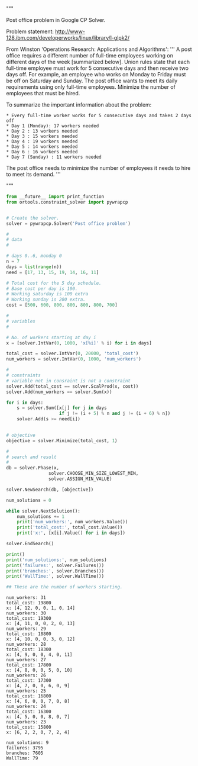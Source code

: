 """

  Post office problem in Google CP Solver.

  Problem statement:
  http://www-128.ibm.com/developerworks/linux/library/l-glpk2/

  From Winston 'Operations Research: Applications and Algorithms':
  '''
  A post office requires a different number of full-time employees working
  on different days of the week [summarized below]. Union rules state that
  each full-time employee must work for 5 consecutive days and then receive
  two days off. For example, an employee who works on Monday to Friday
  must be off on Saturday and Sunday. The post office wants to meet its
  daily requirements using only full-time employees. Minimize the number
  of employees that must be hired.

  To summarize the important information about the problem:

    * Every full-time worker works for 5 consecutive days and takes 2 days off
    * Day 1 (Monday): 17 workers needed
    * Day 2 : 13 workers needed
    * Day 3 : 15 workers needed
    * Day 4 : 19 workers needed
    * Day 5 : 14 workers needed
    * Day 6 : 16 workers needed
    * Day 7 (Sunday) : 11 workers needed

  The post office needs to minimize the number of employees it needs
  to hire to meet its demand.
  '''

"""

```python
from __future__ import print_function
from ortools.constraint_solver import pywrapcp


# Create the solver.
solver = pywrapcp.Solver('Post office problem')

#
# data
#

# days 0..6, monday 0
n = 7
days = list(range(n))
need = [17, 13, 15, 19, 14, 16, 11]

# Total cost for the 5 day schedule.
# Base cost per day is 100.
# Working saturday is 100 extra
# Working sunday is 200 extra.
cost = [500, 600, 800, 800, 800, 800, 700]

#
# variables
#

# No. of workers starting at day i
x = [solver.IntVar(0, 1000, 'x[%i]' % i) for i in days]

total_cost = solver.IntVar(0, 20000, 'total_cost')
num_workers = solver.IntVar(0, 1000, 'num_workers')

#
# constraints
# variable not in consraint is not a constraint
solver.Add(total_cost == solver.ScalProd(x, cost))
solver.Add(num_workers == solver.Sum(x))

for i in days:
    s = solver.Sum([x[j] for j in days
                    if j != (i + 5) % n and j != (i + 6) % n])
    solver.Add(s >= need[i])

    
# objective
objective = solver.Minimize(total_cost, 1)

#
# search and result
#
db = solver.Phase(x,
                solver.CHOOSE_MIN_SIZE_LOWEST_MIN,
                solver.ASSIGN_MIN_VALUE)

solver.NewSearch(db, [objective])

num_solutions = 0

while solver.NextSolution():
    num_solutions += 1
    print('num_workers:', num_workers.Value())
    print('total_cost:', total_cost.Value())
    print('x:', [x[i].Value() for i in days])

solver.EndSearch()

print()
print('num_solutions:', num_solutions)
print('failures:', solver.Failures())
print('branches:', solver.Branches())
print('WallTime:', solver.WallTime())

## These are the number of workers starting.
```

    num_workers: 31
    total_cost: 19800
    x: [4, 12, 0, 0, 1, 0, 14]
    num_workers: 30
    total_cost: 19300
    x: [4, 11, 0, 0, 2, 0, 13]
    num_workers: 29
    total_cost: 18800
    x: [4, 10, 0, 0, 3, 0, 12]
    num_workers: 28
    total_cost: 18300
    x: [4, 9, 0, 0, 4, 0, 11]
    num_workers: 27
    total_cost: 17800
    x: [4, 8, 0, 0, 5, 0, 10]
    num_workers: 26
    total_cost: 17300
    x: [4, 7, 0, 0, 6, 0, 9]
    num_workers: 25
    total_cost: 16800
    x: [4, 6, 0, 0, 7, 0, 8]
    num_workers: 24
    total_cost: 16300
    x: [4, 5, 0, 0, 8, 0, 7]
    num_workers: 23
    total_cost: 15800
    x: [6, 2, 2, 0, 7, 2, 4]
    
    num_solutions: 9
    failures: 3795
    branches: 7605
    WallTime: 79

